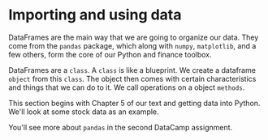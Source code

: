 # Importing and using data

DataFrames are the main way that we are going to organize our data. They come from the `pandas` package, which along with `numpy`, `matplotlib`, and a few others, form the core of our Python and finance toolbox. 

DataFrames are a `class`. A `class` is like a blueprint. We create a dataframe `object` from this `class`. The object then comes with certain characteristics and things that we can do to it. We call operations on a object `methods`. 

This section begins with Chapter 5 of our text and getting data into Python. We'll look at some stock data as an example. 

You'll see more about `pandas` in the second DataCamp assignment.

